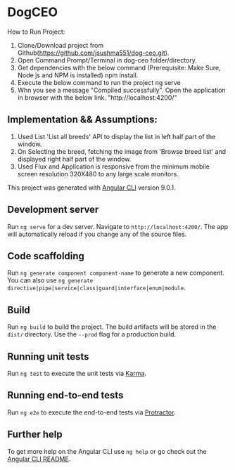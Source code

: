 # DogCEO

How to Run Project:
1. Clone/Download project from Github(https://github.com/jsushma551/dog-ceo.git).
2. Open Command Prompt/Terminal in dog-ceo folder/directory.
3. Get dependencies with the below command (Prerequisite: Make Sure, Node js and NPM is installed)
	npm install.
4. Execute the below command to run the project
	ng serve
5. Whn you see a message "Compiled successfully". Open the application in browser with the below link.
	"http://localhost:4200/"

	
	
Implementation && Assumptions:
----------------------------------
1. Used List 'List all breeds' API to display the list in left half part of the window.
2. On Selecting the breed, fetching the image from 'Browse breed list' and displayed right half part of the window.
3. Used Flux and Application is responsive from the minimum mobile screen resolution 320X480 to any large scale monitors.


This project was generated with [Angular CLI](https://github.com/angular/angular-cli) version 9.0.1.

## Development server

Run `ng serve` for a dev server. Navigate to `http://localhost:4200/`. The app will automatically reload if you change any of the source files.

## Code scaffolding

Run `ng generate component component-name` to generate a new component. You can also use `ng generate directive|pipe|service|class|guard|interface|enum|module`.

## Build

Run `ng build` to build the project. The build artifacts will be stored in the `dist/` directory. Use the `--prod` flag for a production build.

## Running unit tests

Run `ng test` to execute the unit tests via [Karma](https://karma-runner.github.io).

## Running end-to-end tests

Run `ng e2e` to execute the end-to-end tests via [Protractor](http://www.protractortest.org/).

## Further help

To get more help on the Angular CLI use `ng help` or go check out the [Angular CLI README](https://github.com/angular/angular-cli/blob/master/README.md).
